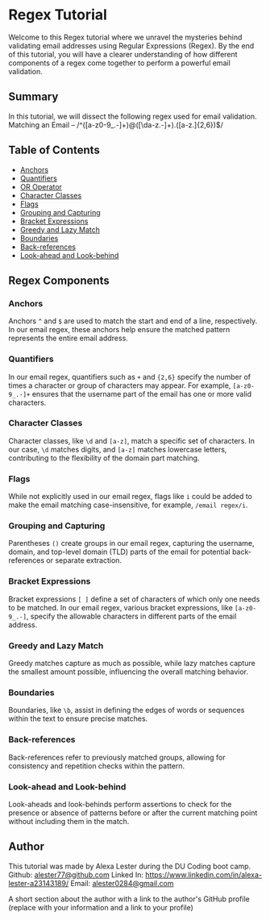 # Regex Tutorial

Welcome to this Regex tutorial where we unravel the mysteries behind validating email addresses using Regular Expressions (Regex). By the end of this tutorial, you will have a clearer understanding of how different components of a regex come together to perform a powerful email validation.

## Summary

In this tutorial, we will dissect the following regex used for email validation.
Matching an Email – /^([a-z0-9_\.-]+)@([\da-z\.-]+)\.([a-z\.]{2,6})$/

## Table of Contents

- [Anchors](#anchors)
- [Quantifiers](#quantifiers)
- [OR Operator](#or-operator)
- [Character Classes](#character-classes)
- [Flags](#flags)
- [Grouping and Capturing](#grouping-and-capturing)
- [Bracket Expressions](#bracket-expressions)
- [Greedy and Lazy Match](#greedy-and-lazy-match)
- [Boundaries](#boundaries)
- [Back-references](#back-references)
- [Look-ahead and Look-behind](#look-ahead-and-look-behind)

## Regex Components

### Anchors

Anchors `^` and `$` are used to match the start and end of a line, respectively. In our email regex, these anchors help ensure the matched pattern represents the entire email address.

### Quantifiers

In our email regex, quantifiers such as `+` and `{2,6}` specify the number of times a character or group of characters may appear. For example, `[a-z0-9_.-]+` ensures that the username part of the email has one or more valid characters.

### Character Classes

Character classes, like `\d` and `[a-z]`, match a specific set of characters. In our case, `\d` matches digits, and `[a-z]` matches lowercase letters, contributing to the flexibility of the domain part matching.

### Flags

While not explicitly used in our email regex, flags like `i` could be added to make the email matching case-insensitive, for example, `/email regex/i`.

### Grouping and Capturing

Parentheses `()` create groups in our email regex, capturing the username, domain, and top-level domain (TLD) parts of the email for potential back-references or separate extraction.

### Bracket Expressions

Bracket expressions `[ ]` define a set of characters of which only one needs to be matched. In our email regex, various bracket expressions, like `[a-z0-9_.-]`, specify the allowable characters in different parts of the email address.

### Greedy and Lazy Match

Greedy matches capture as much as possible, while lazy matches capture the smallest amount possible, influencing the overall matching behavior.

### Boundaries

Boundaries, like `\b`, assist in defining the edges of words or sequences within the text to ensure precise matches.

### Back-references

Back-references refer to previously matched groups, allowing for consistency and repetition checks within the pattern.

### Look-ahead and Look-behind

Look-aheads and look-behinds perform assertions to check for the presence or absence of patterns before or after the current matching point without including them in the match.

## Author

This tutorial was made by Alexa Lester during the DU Coding boot camp.
Github: alester77@github.com
Linked In: https://www.linkedin.com/in/alexa-lester-a23143189/
Email: alester0284@gmail.com

A short section about the author with a link to the author's GitHub profile (replace with your information and a link to your profile)
